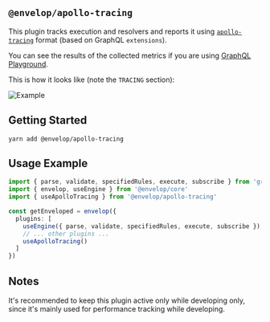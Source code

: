 ## `@envelop/apollo-tracing`

This plugin tracks execution and resolvers and reports it using [`apollo-tracing`](https://github.com/apollographql/apollo-server/tree/main/packages/apollo-tracing) format (based on GraphQL `extensions`).

You can see the results of the collected metrics if you are using [GraphQL Playground](https://github.com/graphql/graphql-playground).

This is how it looks like (note the `TRACING` section):

![Example](./example.png)

## Getting Started

```
yarn add @envelop/apollo-tracing
```

## Usage Example

```ts
import { parse, validate, specifiedRules, execute, subscribe } from 'graphql'
import { envelop, useEngine } from '@envelop/core'
import { useApolloTracing } from '@envelop/apollo-tracing'

const getEnveloped = envelop({
  plugins: [
    useEngine({ parse, validate, specifiedRules, execute, subscribe }),
    // ... other plugins ...
    useApolloTracing()
  ]
})
```

## Notes

It's recommended to keep this plugin active only while developing only, since it's mainly used for performance tracking while developing.
